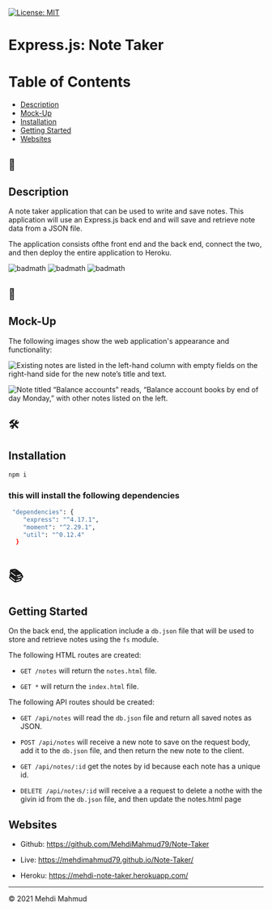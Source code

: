 [![License: MIT](https://img.shields.io/badge/License-MIT-yellow.svg)](https://opensource.org/licenses/MIT)

# Express.js: Note Taker

# Table of Contents 

* [Description](#description)
* [Mock-Up](#🚀)
* [Installation](#installation)
* [Getting Started](#📚)
* [Websites](#websites)


## 📝
## Description 
A note taker application that can be used to write and save notes. This application will use an Express.js back end and will save and retrieve note data from a JSON file.

The application consists ofthe front end and the back end, connect the two, and then deploy the entire application to Heroku.

![badmath](https://img.shields.io/github/issues/MehdiMahmud79/Note-Taker)
![badmath](https://img.shields.io/github/forks/MehdiMahmud79/Note-Taker)
![badmath](https://img.shields.io/github/stars/MehdiMahmud79/Note-Taker)


## 🚀
## Mock-Up

The following images show the web application's appearance and functionality:

![Existing notes are listed in the left-hand column with empty fields on the right-hand side for the new note’s title and text.](./Assets/11-express-homework-demo-01.png)

![Note titled “Balance accounts” reads, “Balance account books by end of day Monday,” with other notes listed on the left.](./Assets/11-express-homework-demo-02.png)

## 🛠️ 
##  Installation
```bash
npm i
```

### this will install the following dependencies 
```bash
 "dependencies": {
    "express": "^4.17.1",
    "moment": "^2.29.1",
    "util": "^0.12.4"
  }

```

# 📚
## Getting Started

On the back end, the application  include a `db.json` file that will be used to store and retrieve notes using the `fs` module.

The following HTML routes are  created:

* `GET /notes` will  return the `notes.html` file.

* `GET *` will return the `index.html` file.

The following API routes should be created:

* `GET /api/notes` will read the `db.json` file and return all saved notes as JSON.

* `POST /api/notes` will receive a new note to save on the request body, add it to the `db.json` file, and then return the new note to the client.

* `GET /api/notes/:id` get the notes by id because each note has a unique id.  

* `DELETE /api/notes/:id` will receive a a request  to delete a nothe with the givin id from the `db.json` file, and then update the notes.html page


## Websites
* Github: https://github.com/MehdiMahmud79/Note-Taker

* Live: https://mehdimahmud79.github.io/Note-Taker/

* Heroku: https://mehdi-note-taker.herokuapp.com/

---
© 2021 Mehdi Mahmud
